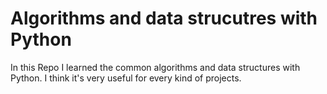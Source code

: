 # Algorithms and data strucutres with Python
In this Repo I learned the common algorithms and data structures with Python. I think it's very useful for every kind of projects.
